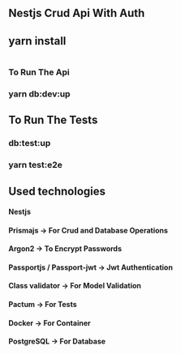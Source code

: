## Nestjs Crud Api With Auth

## yarn install
#
### To Run The Api
  ### yarn db:dev:up

## To Run The Tests
  ### db:test:up
  ### yarn test:e2e

## Used technologies
  #### Nestjs
  #### Prismajs -> For Crud and Database Operations
  #### Argon2 -> To Encrypt Passwords
  #### Passportjs / Passport-jwt -> Jwt Authentication
  #### Class validator -> For Model Validation
  #### Pactum -> For Tests
  #### Docker -> For Container
  #### PostgreSQL -> For Database
  
